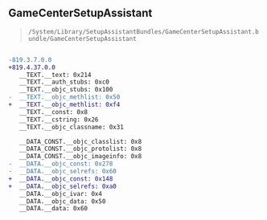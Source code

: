 ## GameCenterSetupAssistant

> `/System/Library/SetupAssistantBundles/GameCenterSetupAssistant.bundle/GameCenterSetupAssistant`

```diff

-819.3.7.0.0
+819.4.37.0.0
   __TEXT.__text: 0x214
   __TEXT.__auth_stubs: 0xc0
   __TEXT.__objc_stubs: 0x100
-  __TEXT.__objc_methlist: 0x50
+  __TEXT.__objc_methlist: 0xf4
   __TEXT.__const: 0x8
   __TEXT.__cstring: 0x26
   __TEXT.__objc_classname: 0x31

   __DATA_CONST.__objc_classlist: 0x8
   __DATA_CONST.__objc_protolist: 0x8
   __DATA_CONST.__objc_imageinfo: 0x8
-  __DATA.__objc_const: 0x278
-  __DATA.__objc_selrefs: 0x60
+  __DATA.__objc_const: 0x148
+  __DATA.__objc_selrefs: 0xa0
   __DATA.__objc_ivar: 0x4
   __DATA.__objc_data: 0x50
   __DATA.__data: 0x60

```
